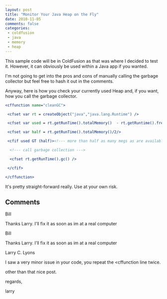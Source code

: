 ```yaml
---
layout: post
title: "Monitor Your Java Heap on the Fly"
date: 2010-11-05
comments: false
categories:
 - coldfusion
 - java
 - memory
 - heap
---
```

This sample code will be in ColdFusion as that was where I decided to test it.
However, it can obviously be used within a Java app if you wanted.

I'm not going to get into the pros and cons of manually calling the garbage
collector but feel free to hash it out in the comments.

Anyway, here is how you check your currently used Heap and, if you want, how
you call the garbage collector.




```cfc
<cffunction name="cleanGC">

 <cfset var rt = createObject("java","java.lang.Runtime") />

 <cfset var used = rt.getRunTime().totalMemory()  - rt.getRuntime().freeMemory() />

 <cfset var half = rt.getRunTime().totalMemory()/2/>

 <cfif used GT (half)><!--- more than half as many megs as are available being used? Clean up if we can --->

  <!--- call garbage collection --->

  <cfset rt.getRunTime().gc() />

 </cfif>

</cffunction>


```



It's pretty straight-forward really.  Use at your own risk.





## Comments











Bill






Thanks Larry. I'll fix it as soon as im at a real computer











Bill






Thanks Larry. I'll fix it as soon as im at a real computer











Larry C. Lyons






I saw a very minor issue in your code, you repeat the <cffunction line twice.


other than that nice post.


regards,

larry










